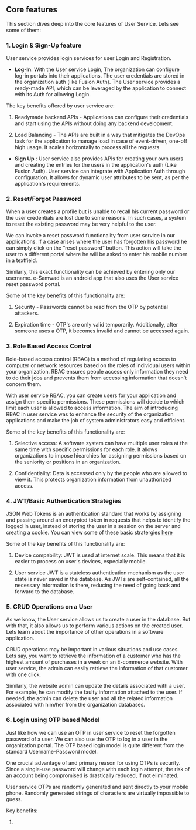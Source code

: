 ## Core features

This section dives deep into the core features of User Service. Lets see some of them:

### 1. Login & Sign-Up feature

User service provides login services for user Login and Registration. 

- **Log-In**: With the User service Login, The organization can configure log-in portals into their  applications. The user credentials are stored in the organization auth (like Fusion Auth). The User service provides a ready-made API, which can be leveraged by the application to connect with its Auth for allowing Login.

The key benefits offered by user service are:

1. Readymade backend APIs - Applications can configure their credentials and start using the APIs without doing any backend development. 

2. Load Balancing - The APIs are built in a way that mitigates the DevOps task for the application to manage load in case of event-driven, one-off high usage. It scales horizontally to process all the requests

- **Sign Up** : User service also provides APIs for creating your own users and creating the entries for the users in the application's auth (Like Fusion Auth). User service can integrate with Application Auth through configuration. It allows for dynamic user attributes to be sent, as per the application's requirements.

### 2. Reset/Forgot Password 

When a user creates a profile but is unable to recall his current password or the user credentials are lost due to some reasons. In such cases, a system to reset the existing password may be very helpful to the user. 

We can invoke a reset password functionality from user service in our applications. If a case arises where the user has forgotten his password he can simply click on the “reset password” button. This action will take the user to a different portal where he will be asked to enter his mobile number in a textfield.

Similarly, this exact functionality can be achieved by entering only our username. e-Samwad is an android app that also uses the User service reset password portal.

Some of the key benefits of this functionality are:

1. Security - Passwords cannot be read from the OTP by potential attackers.

2. Expiration time - OTP's are only valid temporarily. Additionally, after someone uses a OTP, it becomes invalid and cannot be accessed again.


### 3. Role Based Access Control

Role-based access control (RBAC) is a method of regulating access to computer or network resources based on the roles of individual users within your organization. RBAC ensures people access only information they need to do their jobs and prevents them from accessing information that doesn't concern them.

With user service RBAC, you can create users for your application and assign them specific permissions. These permissions will decide to which limit each user is allowed to access information. The aim of introducing RBAC in user service was to enhance the security of the organization applications and make the job of system administrators easy and efficient.

Some of the key benefits of this functionality are:

1. Selective access: A software system can have multiple user roles at the same time with specific permissions for each role. It allows organizations to impose hiearchies for assigning permissions based on the seniority or positions in an organization.

2. Confidentiality: Data is accessed only by the people who are allowed to view it. This protects organization information from unauthorized access.

### 4. JWT/Basic Authentication Strategies

JSON Web Tokens is an authentication standard that works by assigning and passing around an encrypted token in requests that helps to identify the logged in user, instead of storing the user in a session on the server and creating a cookie. You can view some of these basic stratergies [here](/src/auth/auth-basic.strategy.ts)

Some of the key benefits of this functionality are:

1. Device compability: JWT is used at internet scale. This means that it is easier to process on user's devices, especially mobile.

2. User service JWT is a stateless authentication mechanism as the user state is never saved in the database. As JWTs are self-contained, all the necessary information is there, reducing the need of going back and forward to the database.

### 5. CRUD Operations on a User

As we know, the User service allows us to create a user in the database. But with that, it also allows us to perform various actions on the created user. Lets learn about the importance of other operations in a software application.

CRUD operations may be important in various situations and use cases. Lets say, you want to retrieve the information of a customer who has the highest amount of purchases in a week on an E-commerce website. With user service, the admin can easily retrieve the information of that customer with one click.

Similarly, the website admin can update the details associated with a user. For example, he can modify the faulty information attached to the user. If needed, the admin can delete the user and all the related information associated with him/her from the organization databases.

### 6. Login using OTP based Model

Just like how we can use an OTP in user service to reset the forgotten password of a user. We can also use the OTP to log in a user in the organization portal. The OTP based login model is quite different from the standard Username-Password model.

One crucial advantage of and primary reason for using OTPs is security. Since a single-use password will change with each login attempt, the risk of an account being compromised is drastically reduced, if not eliminated. 

User service OTPs are randomly generated and sent directly to your mobile phone. Randomly generated strings of characters are virtually impossible to guess.

Key benefits:

1. 

